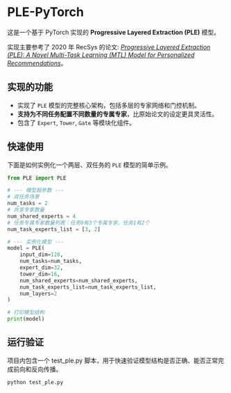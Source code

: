 # PLE-PyTorch

这是一个基于 PyTorch 实现的 **Progressive Layered Extraction (PLE)** 模型。

实现主要参考了 2020 年 RecSys 的论文: *[Progressive Layered Extraction (PLE): A Novel Multi-Task Learning (MTL) Model for Personalized Recommendations](https://doi.org/10.1145/3383313.3412236)*。

## 实现的功能

* 实现了 `PLE` 模型的完整核心架构，包括多层的专家网络和门控机制。
* **支持为不同任务配置不同数量的专属专家**，比原始论文的设定更具灵活性。
* 包含了 `Expert`, `Tower`, `Gate` 等模块化组件。

## 快速使用

下面是如何实例化一个两层、双任务的 `PLE` 模型的简单示例。

```python
from PLE import PLE

# --- 模型超参数 ---
# 双任务场景
num_tasks = 2
# 共享专家数量
num_shared_experts = 4
# 任务专属专家数量列表：任务0有3个专属专家，任务1有2个
num_task_experts_list = [3, 2] 

# --- 实例化模型 ---
model = PLE(
    input_dim=128,
    num_tasks=num_tasks,
    expert_dim=32,
    tower_dim=16,
    num_shared_experts=num_shared_experts,
    num_task_experts_list=num_task_experts_list,
    num_layers=2
)

# 打印模型结构
print(model)
```

## 运行验证
项目内包含一个 test_ple.py 脚本，用于快速验证模型结构是否正确、能否正常完成前向和反向传播。
```bash
python test_ple.py
```